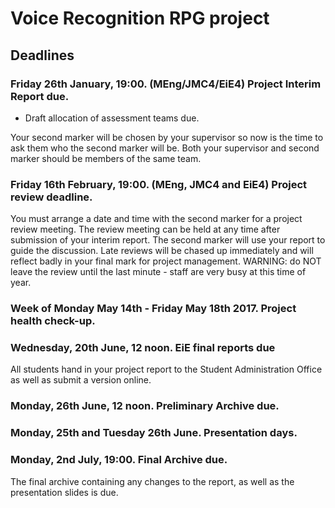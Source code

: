 Voice Recognition RPG project
======================

Deadlines
-------------------

### Friday 26th January, 19:00. (MEng/JMC4/EiE4) Project Interim Report due.
- Draft allocation of assessment teams due.

Your second marker will be chosen by your supervisor so now is the time to ask them who the second marker will be. Both your supervisor and second marker should be members of the same team.

### Friday 16th February, 19:00. (MEng, JMC4 and EiE4) Project review deadline.

You must arrange a date and time with the second marker for a project review meeting. The review meeting can be held at any time after submission of your interim report. The second marker will use your report to guide the discussion. Late reviews will be chased up immediately and will reflect badly in your final mark for project management. WARNING: do NOT leave the review until the last minute - staff are very busy at this time of year.

### Week of Monday May 14th - Friday May 18th 2017. Project health check-up.

### Wednesday, 20th June, 12 noon. EiE final reports due

All students hand in your project report to the Student Administration Office as well as submit a version online.

### Monday, 26th June, 12 noon. Preliminary Archive due.

### Monday, 25th and Tuesday 26th June. Presentation days.

### Monday, 2nd July, 19:00. Final Archive due.
The final archive containing any changes to the report, as well as the presentation slides is due.